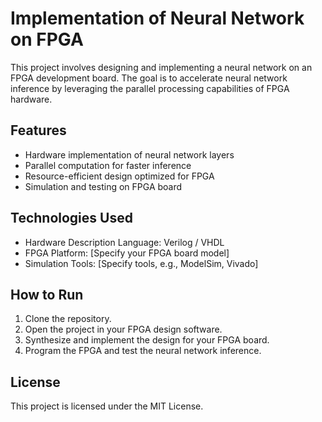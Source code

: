 # Implementation of Neural Network on FPGA

This project involves designing and implementing a neural network on an FPGA development board. The goal is to accelerate neural network inference by leveraging the parallel processing capabilities of FPGA hardware.

## Features

- Hardware implementation of neural network layers
- Parallel computation for faster inference
- Resource-efficient design optimized for FPGA
- Simulation and testing on FPGA board

## Technologies Used

- Hardware Description Language: Verilog / VHDL
- FPGA Platform: [Specify your FPGA board model]
- Simulation Tools: [Specify tools, e.g., ModelSim, Vivado]

## How to Run

1. Clone the repository.
2. Open the project in your FPGA design software.
3. Synthesize and implement the design for your FPGA board.
4. Program the FPGA and test the neural network inference.

## License

This project is licensed under the MIT License.
